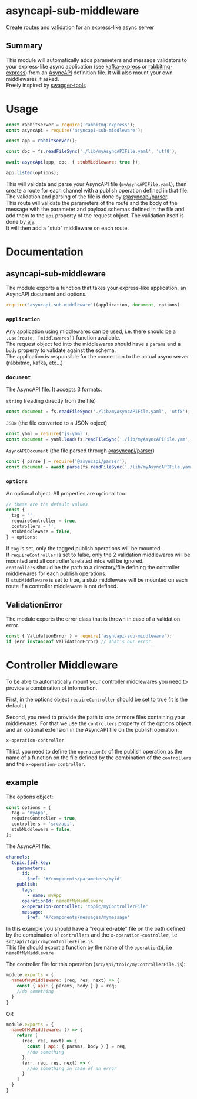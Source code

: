 # asyncapi-sub-middleware
Create routes and validation for an express-like async server

## Summary
This module will automatically adds parameters and message validators to your express-like async application (see [kafka-express](https://www.npmjs.com/package/kafka-express) or [rabbitmq-express](https://www.npmjs.com/package/rabbitmq-express)) from an [AsyncAPI](https://www.asyncapi.com/docs/reference/specification/v2.6.0) definition file. It will also mount your own middlewares if asked.  
Freely inspired by [swagger-tools](https://www.npmjs.com/package/swagger-tools)  
  
# Usage
```javascript
const rabbitserver = require('rabbitmq-express');
const asyncApi = require('asyncapi-sub-middleware');

const app = rabbitserver();

const doc = fs.readFileSync('./lib/myAsyncAPIFile.yaml', 'utf8');

await asyncApi(app, doc, { stubMiddleware: true });

app.listen(options);
```
This will validate and parse your AsyncAPI file (`myAsyncAPIFile.yaml`), then create a route for each channel with a publish operation defined in that file. The validation and parsing of the file is done by [@asyncapi/parser](https://www.npmjs.com/package/@asyncapi/parser).  
This route will validate the parameters of the route and the body of the message with the parameter and payload schemas defined in the file and add them to the `api` property of the request object. The validation itself is done by [ajv](https://www.npmjs.com/package/ajv).  
It will then add a "stub" middleware on each route.  
  
# Documentation
## asyncapi-sub-middleware
The module exports a function that takes your express-like application, an AsyncAPI document and options.  
```javascript
require('asyncapi-sub-middleware')(application, document, options)
```
### `application`
Any application using middlewares can be used, i.e. there should be a `.use(route, [middlewares])` function available.  
The request object fed into the middlewares should have a `params` and a `body` property to validate against the schema.  
The application is responsible for the connection to the actual async server (rabbitmq, kafka, etc...)  
### `document`
The AsyncAPI file. It accepts 3 formats:  
  
`string` (reading directly from the file)  
```javascript
const document = fs.readFileSync('./lib/myAsyncAPIFile.yaml', 'utf8');
```
`JSON` (the file converted to a JSON object) 
```javascript
const yaml = require('js-yaml');
const document = yaml.load(fs.readFileSync('./lib/myAsyncAPIFile.yam', 'utf8'));
```
`AsyncAPIDocument` (the file parsed through [@asyncapi/parser](https://www.npmjs.com/package/@asyncapi/parser)) 
```javascript
const { parse } = require('@asyncapi/parser');
const document = await parse(fs.readFileSync('./lib/myAsyncAPIFile.yam', 'utf8'));
```
### `options`
An optional object. All properties are optional too.  
```javascript
// these are the default values
const {
  tag = '',
  requireController = true,
  controllers = '',
  stubMiddleware = false,
} = options;
```
If `tag` is set, only the tagged publish operations will be mounted.  
If `requireController` is set to false, only the 2 validation middlewares will be mounted and all controller's related infos will be ignored.  
`controllers` should be the path to a directory/file defining the controller middlewares for each publish operations.  
If `stubMiddleware` is set to true, a stub middleware will be mounted on each route if a controller middleware is not defined.  

## ValidationError
The module exports the error class that is thrown in case of a validation error.    
```javascript
const { ValidationError } = require('asyncapi-sub-middleware');
if (err instanceof ValidationError) // That's our error.
```
  
# Controller Middleware
To be able to automatically mount your controller middlewares you need to provide a combination of information.  
  
First, in the options object `requireController` should be set to true (it is the default.)  
  
Second, you need to provide the path to one or more files containing your middlewares. For that we use the `controllers` property of the options object and an optional extension in the AsyncAPI file on the publish operation:  
```
x-operation-controller
```
  
Third, you need to define the `operationId` of the publish operation as the name of a function on the file defined by the combination of the `controllers` and the `x-operation-controller`.  

## example
The options object:
```javascript
const options = {
  tag = 'myApp',
  requireController = true,
  controllers = 'src/api',
  stubMiddleware = false,
};
```
The AsyncAPI file:
```yaml
channels:
  topic.{id}.key:
    parameters:
      id:
        $ref: '#/components/parameters/myid'
    publish:
      tags:
        - name: myApp
      operationId: nameOfMyMiddleware
      x-operation-controller: 'topic/myControllerFile'
      message:
        $ref: '#/components/messages/mymessage'
```
In this example you should have a "required-able" file on the path defined by the combination of `controllers` and the `x-operation-controller`, i.e. `src/api/topic/myControllerFile.js`.  
This file should export a function by the name of the `operationId`, i.e `nameOfMyMiddleware`  
  
The controller file for this operation (`src/api/topic/myControllerFile.js`):
```javascript
module.exports = {
  nameOfMyMiddleware: (req, res, next) => {
    const { api: { params, body } } = req;
    //do something
  }
}
```
OR
```javascript
module.exports = {
  nameOfMyMiddleware: () => {
    return [
      (req, res, next) => {
        const { api: { params, body } } = req;
        //do something
      },
      (err, req, res, next) => {
        //do something in case of an error
      }
    ]
  }
}
```
